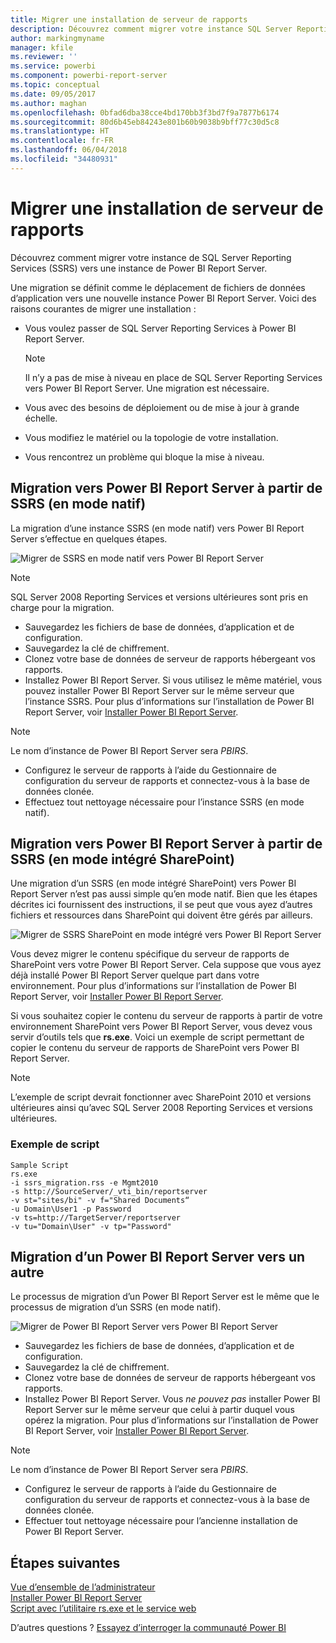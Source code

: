 ```yaml
---
title: Migrer une installation de serveur de rapports
description: Découvrez comment migrer votre instance SQL Server Reporting Services vers une instance de Power BI Report Server.
author: markingmyname
manager: kfile
ms.reviewer: ''
ms.service: powerbi
ms.component: powerbi-report-server
ms.topic: conceptual
ms.date: 09/05/2017
ms.author: maghan
ms.openlocfilehash: 0bfad6dba38cce4bd170bb3f3bd7f9a7877b6174
ms.sourcegitcommit: 80d6b45eb84243e801b60b9038b9bff77c30d5c8
ms.translationtype: HT
ms.contentlocale: fr-FR
ms.lasthandoff: 06/04/2018
ms.locfileid: "34480931"
---
```

# <a name="migrate-a-report-server-installation"></a>Migrer une installation de serveur de rapports
Découvrez comment migrer votre instance de SQL Server Reporting Services (SSRS) vers une instance de Power BI Report Server.

Une migration se définit comme le déplacement de fichiers de données d’application vers une nouvelle instance Power BI Report Server. Voici des raisons courantes de migrer une installation :

* Vous voulez passer de SQL Server Reporting Services à Power BI Report Server.
  
  > [!NOTE]
  > Il n’y a pas de mise à niveau en place de SQL Server Reporting Services vers Power BI Report Server. Une migration est nécessaire.
  > 
  > 
* Vous avec des besoins de déploiement ou de mise à jour à grande échelle.
* Vous modifiez le matériel ou la topologie de votre installation.
* Vous rencontrez un problème qui bloque la mise à niveau.

## <a name="migrating-to-power-bi-report-server-from-ssrs-native-mode"></a>Migration vers Power BI Report Server à partir de SSRS (en mode natif)
La migration d’une instance SSRS (en mode natif) vers Power BI Report Server s’effectue en quelques étapes.

![](media/migrate-report-server/migrate-from-ssrs-native.png "Migrer de SSRS en mode natif vers Power BI Report Server")

> [!NOTE]
> SQL Server 2008 Reporting Services et versions ultérieures sont pris en charge pour la migration.
> 
> 

* Sauvegardez les fichiers de base de données, d’application et de configuration.
* Sauvegardez la clé de chiffrement.
* Clonez votre base de données de serveur de rapports hébergeant vos rapports.
* Installez Power BI Report Server. Si vous utilisez le même matériel, vous pouvez installer Power BI Report Server sur le même serveur que l’instance SSRS. Pour plus d’informations sur l’installation de Power BI Report Server, voir [Installer Power BI Report Server](install-report-server.md).

> [!NOTE]
> Le nom d’instance de Power BI Report Server sera *PBIRS*.
> 
> 

* Configurez le serveur de rapports à l’aide du Gestionnaire de configuration du serveur de rapports et connectez-vous à la base de données clonée.
* Effectuez tout nettoyage nécessaire pour l’instance SSRS (en mode natif).

## <a name="migration-to-power-bi-report-server-from-ssrs-sharepoint-integrated-mode"></a>Migration vers Power BI Report Server à partir de SSRS (en mode intégré SharePoint)
Une migration d’un SSRS (en mode intégré SharePoint) vers Power BI Report Server n’est pas aussi simple qu’en mode natif. Bien que les étapes décrites ici fournissent des instructions, il se peut que vous ayez d’autres fichiers et ressources dans SharePoint qui doivent être gérés par ailleurs.

![](media/migrate-report-server/migrate-from-ssrs-sharepoint.png "Migrer de SSRS SharePoint en mode intégré vers Power BI Report Server")

Vous devez migrer le contenu spécifique du serveur de rapports de SharePoint vers votre Power BI Report Server. Cela suppose que vous ayez déjà installé Power BI Report Server quelque part dans votre environnement. Pour plus d’informations sur l’installation de Power BI Report Server, voir [Installer Power BI Report Server](install-report-server.md).

Si vous souhaitez copier le contenu du serveur de rapports à partir de votre environnement SharePoint vers Power BI Report Server, vous devez vous servir d’outils tels que **rs.exe**. Voici un exemple de script permettant de copier le contenu du serveur de rapports de SharePoint vers Power BI Report Server.

> [!NOTE]
> L’exemple de script devrait fonctionner avec SharePoint 2010 et versions ultérieures ainsi qu’avec SQL Server 2008 Reporting Services et versions ultérieures.
> 
> 

### <a name="sample-script"></a>Exemple de script
```
Sample Script
rs.exe
-i ssrs_migration.rss -e Mgmt2010
-s http://SourceServer/_vti_bin/reportserver
-v st="sites/bi" -v f="Shared Documents“
-u Domain\User1 -p Password
-v ts=http://TargetServer/reportserver
-v tu="Domain\User" -v tp="Password"
```

## <a name="migrateing-from-one-power-bi-report-server-to-another"></a>Migration d’un Power BI Report Server vers un autre
Le processus de migration d’un Power BI Report Server est le même que le processus de migration d’un SSRS (en mode natif).

![](media/migrate-report-server/migrate-from-pbirs.png "Migrer de Power BI Report Server vers Power BI Report Server")

* Sauvegardez les fichiers de base de données, d’application et de configuration.
* Sauvegardez la clé de chiffrement.
* Clonez votre base de données de serveur de rapports hébergeant vos rapports.
* Installez Power BI Report Server. Vous *ne pouvez pas* installer Power BI Report Server sur le même serveur que celui à partir duquel vous opérez la migration. Pour plus d’informations sur l’installation de Power BI Report Server, voir [Installer Power BI Report Server](install-report-server.md).

> [!NOTE]
> Le nom d’instance de Power BI Report Server sera *PBIRS*.
> 
> 

* Configurez le serveur de rapports à l’aide du Gestionnaire de configuration du serveur de rapports et connectez-vous à la base de données clonée.
* Effectuer tout nettoyage nécessaire pour l’ancienne installation de Power BI Report Server.

## <a name="next-steps"></a>Étapes suivantes
[Vue d’ensemble de l’administrateur](admin-handbook-overview.md)  
[Installer Power BI Report Server](install-report-server.md)  
[Script avec l’utilitaire rs.exe et le service web](https://docs.microsoft.com/sql/reporting-services/tools/script-with-the-rs-exe-utility-and-the-web-service)

D’autres questions ? [Essayez d’interroger la communauté Power BI](https://community.powerbi.com/)


